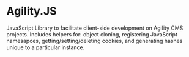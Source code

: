 # Agility.JS
JavaScript Library to facilitate client-side development on Agility CMS projects. Includes helpers for: object cloning, registering JavaScript namesapces, getting/setting/deleting cookies, and generating hashes unique to a particular instance.
